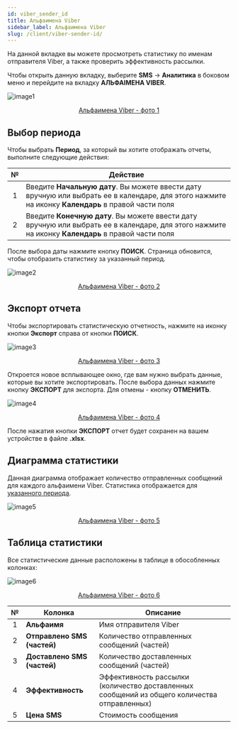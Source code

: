 ```yaml
---
id: viber_sender_id
title: Альфаимена Viber
sidebar_label: Альфаимена Viber
slug: /client/viber-sender-id/
---
```


На данной вкладке вы можете просмотреть статистику по именам отправителя Viber, а также проверить эффективность рассылки.

Чтобы открыть данную вкладку, выберите **SMS** → **Аналитика** в боковом меню и перейдите на вкладку **АЛЬФАІМЕНА VIBER**.

![image1](/img/ru/client_statistics_viber_sender_id/image1.png "Альфаимена Viber") <center><u>Альфаимена Viber - фото 1</u></center>

## Выбор периода

Чтобы выбрать **Период**, за который вы хотите отображать отчеты, выполните следующие действия:

|  №  | Действие |
| :-: | -------- |
| 1 | Введите **Начальную дату**. Вы можете ввести дату вручную или выбрать ее в календаре, для этого нажмите на иконку **Календарь** в правой части поля |
| 2 | Введите **Конечную дату**. Вы можете ввести дату вручную или выбрать ее в календаре, для этого нажмите на иконку **Календарь** в правой части поля |

После выбора даты нажмите кнопку **ПОИСК**. Страница обновится, чтобы отобразить статистику за указанный период.

![image2](/img/ru/client_statistics_viber_sender_id/image2.png "Альфаимена Viber") <center><u>Альфаимена Viber - фото 2</u></center>

## Экспорт отчета

Чтобы экспортировать статистическую отчетность, нажмите на иконку кнопки **Экспорт** справа от кнопки **ПОИСК**.

![image3](/img/ru/client_statistics_viber_sender_id/image3.png "Альфаимена Viber") <center><u>Альфаимена Viber - фото 3</u></center>

Откроется новое всплывающее окно, где вам нужно выбрать данные, которые вы хотите экспортировать. После выбора данных нажмите кнопку **ЭКСПОРТ** для экспорта. Для отмены - кнопку **ОТМЕНИТЬ**.

![image4](/img/ru/client_statistics_viber_sender_id/image4.png "Альфаимена Viber") <center><u>Альфаимена Viber - фото 4</u></center>

После нажатия кнопки **ЭКСПОРТ** отчет будет сохранен на вашем устройстве в файле **.xlsx**.

## Диаграмма статистики

Данная диаграмма отображает количество отправленных сообщений для каждого альфаимени Viber. Статистика отображается для [указанного периода](#выбор-периода).

![image5](/img/ru/client_statistics_viber_sender_id/image5.png "Альфаимена Viber") <center><u>Альфаимена Viber - фото 5</u></center>

## Таблица статистики

Все статистические данные расположены в таблице в обособленных колонках:

![image6](/img/ru/client_statistics_viber_sender_id/image6.png "Альфаимена Viber") <center><u>Альфаимена Viber - фото 6</u></center>

|  №  | Колонка | Описание |
| :-: | ------- | -------- |
| 1 | **Альфаимя** | Имя отправителя Viber |
| 2 | **Отправлено SMS (частей)** | Количество отправленных сообщений (частей) |
| 3 | **Доставлено SMS (частей)** | Количество доставленных сообщений (частей) |
| 4 | **Эффективность** | Эффективность рассылки (количество доставленных сообщений из общего количества отправленных) |
| 5 | **Цена SMS** | Стоимость сообщения |
